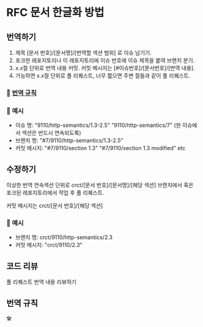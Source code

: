 # RFC 문서 한글화 방법

## 번역하기
1. 제목 [문서 번호]/[문서명]/[번역할 섹션 범위] 로 이슈 남기기.
2. 포크한 레포지토리나 이 레포지토리에 이슈 번호에 이슈 제목을 붙여 브랜치 분기.
3. x.x절 단위로 번역 내용 커밋. 커밋 메시지는 [#이슈번호]/[문서번호]/[번역 내용].
4. 가능하면 x.x절 단위로 풀 리퀘스트, 너무 짧으면 주변 절들과 같이 풀 리퀘스트.

### 🧾 [번역 규칙](#번역-규칙)

### 🔎 예시
* 이슈 명: "9110/http-semantics/1.3-2.5" "9110/http-semantics/7" (한 이슈에서 섹션은 반드시 연속되도록)
* 브랜치 명: "#7/9110/http-semantics/1.3-2.5"
* 커밋 메시지: "#7/9110/section 1.3" "#7/9110/section 1.3 modified" etc

## 수정하기
이상한 번역 연속섹션 단위로 crct/[문서 번호]/[문서명]/[해당 섹션] 브랜치에서 혹은 포크된 레포지토리에서 작업 후 풀 리퀘스트.

커밋 메시지는 crct/[문서 번호]/[해당 섹션]

### 🔎 예시
* 브랜치 명: crct/9110/http-semantics/2.3
* 커밋 메시지: "crct/9110/2.3"

## 코드 리뷰
풀 리퀘스트 번역 내용 리뷰하기

## 번역 규칙
🛠️
